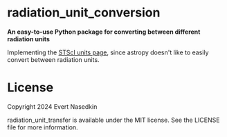 # radiation_unit_conversion

**An easy-to-use Python package for converting between different radiation units**

Implementing the [STScI units page](https://www.stsci.edu/~strolger/docs/UNITS.txt), since astropy doesn't like to easily convert between radiation units.

License
=======
Copyright 2024 Evert Nasedkin

radiation_unit_transfer is available under the MIT license.
See the LICENSE file for more information.
